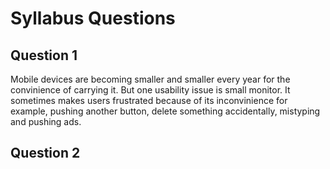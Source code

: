 # Syllabus Questions #
## Question 1 ##
Mobile devices are becoming smaller and smaller every year for the convinience of carrying it. But one usability issue is small monitor. It sometimes makes users frustrated because of its inconvinience for example, pushing another button, delete something accidentally, mistyping and pushing ads.

## Question 2 ##

